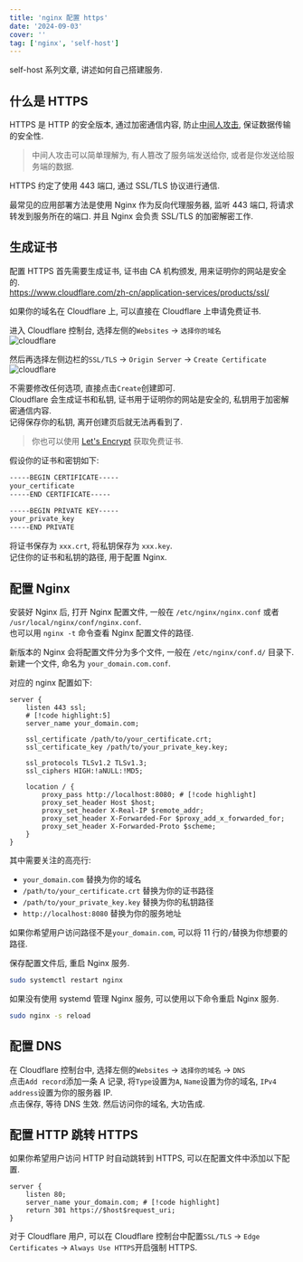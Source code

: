 ```yaml
---
title: 'nginx 配置 https'
date: '2024-09-03'
cover: ''
tag: ['nginx', 'self-host']
---
```


self-host 系列文章, 讲述如何自己搭建服务.  

## 什么是 HTTPS
HTTPS 是 HTTP 的安全版本, 通过加密通信内容, 防止[中间人攻击](https://zh.wikipedia.org/wiki/%E4%B8%AD%E9%97%B4%E4%BA%BA%E6%94%BB%E5%87%BB), 保证数据传输的安全性.  

> 中间人攻击可以简单理解为, 有人篡改了服务端发送给你, 或者是你发送给服务端的数据.  

HTTPS 约定了使用 443 端口, 通过 SSL/TLS 协议进行通信.  

最常见的应用部署方法是使用 Nginx 作为反向代理服务器, 监听 443 端口, 将请求转发到服务所在的端口. 并且 Nginx 会负责 SSL/TLS 的加密解密工作.  

## 生成证书
配置 HTTPS 首先需要生成证书, 证书由 CA 机构颁发, 用来证明你的网站是安全的.  
https://www.cloudflare.com/zh-cn/application-services/products/ssl/

如果你的域名在 Cloudflare 上, 可以直接在 Cloudflare 上申请免费证书.  

进入 Cloudflare 控制台, 选择左侧的`Websites` -> `选择你的域名`  
![cloudflare](https://r2.ray-d-song.com/2024/09/77608d3883b8b5263435d270e1da4164.png)

然后再选择左侧边栏的`SSL/TLS` -> `Origin Server` -> `Create Certificate`
![cloudflare](https://r2.ray-d-song.com/2024/09/2ff28057f28f36229fafb74566405b49.png)

不需要修改任何选项, 直接点击`Create`创建即可.  
Cloudflare 会生成证书和私钥, 证书用于证明你的网站是安全的, 私钥用于加密解密通信内容.  
记得保存你的私钥, 离开创建页后就无法再看到了.  

> 你也可以使用 [Let's Encrypt](https://letsencrypt.org/) 获取免费证书.  

假设你的证书和密钥如下:

```txt
-----BEGIN CERTIFICATE-----
your_certificate
-----END CERTIFICATE-----
```

```txt
-----BEGIN PRIVATE KEY-----
your_private_key
-----END PRIVATE
```

将证书保存为 `xxx.crt`, 将私钥保存为 `xxx.key`.  
记住你的证书和私钥的路径, 用于配置 Nginx.  

## 配置 Nginx
安装好 Nginx 后, 打开 Nginx 配置文件, 一般在 `/etc/nginx/nginx.conf` 或者 `/usr/local/nginx/conf/nginx.conf`.  
也可以用 `nginx -t` 命令查看 Nginx 配置文件的路径.  

新版本的 Nginx 会将配置文件分为多个文件, 一般在 `/etc/nginx/conf.d/` 目录下.  
新建一个文件, 命名为 `your_domain.com.conf`.  

对应的 nginx 配置如下:  
```nginx
server {
    listen 443 ssl;
    # [!code highlight:5]
    server_name your_domain.com;

    ssl_certificate /path/to/your_certificate.crt;
    ssl_certificate_key /path/to/your_private_key.key;

    ssl_protocols TLSv1.2 TLSv1.3;
    ssl_ciphers HIGH:!aNULL:!MD5;

    location / {
        proxy_pass http://localhost:8080; # [!code highlight]
        proxy_set_header Host $host;
        proxy_set_header X-Real-IP $remote_addr;
        proxy_set_header X-Forwarded-For $proxy_add_x_forwarded_for;
        proxy_set_header X-Forwarded-Proto $scheme;
    }
}
```
其中需要关注的高亮行:
- `your_domain.com` 替换为你的域名
- `/path/to/your_certificate.crt` 替换为你的证书路径
- `/path/to/your_private_key.key` 替换为你的私钥路径
- `http://localhost:8080` 替换为你的服务地址

如果你希望用户访问路径不是`your_domain.com`, 可以将 11 行的`/`替换为你想要的路径.  

保存配置文件后, 重启 Nginx 服务.  
```bash
sudo systemctl restart nginx
```

如果没有使用 systemd 管理 Nginx 服务, 可以使用以下命令重启 Nginx 服务.  
```bash
sudo nginx -s reload
```

## 配置 DNS
在 Cloudflare 控制台中, 选择左侧的`Websites` -> `选择你的域名` -> `DNS`  
点击`Add record`添加一条 A 记录, 将`Type`设置为`A`, `Name`设置为你的域名, `IPv4 address`设置为你的服务器 IP.  
点击保存, 等待 DNS 生效. 然后访问你的域名, 大功告成.   


## 配置 HTTP 跳转 HTTPS

如果你希望用户访问 HTTP 时自动跳转到 HTTPS, 可以在配置文件中添加以下配置.  
```nginx
server {
    listen 80;
    server_name your_domain.com; # [!code highlight]
    return 301 https://$host$request_uri;
}
```

对于 Cloudflare 用户, 可以在 Cloudflare 控制台中配置`SSL/TLS` -> `Edge Certificates` -> `Always Use HTTPS`开启强制 HTTPS.  
